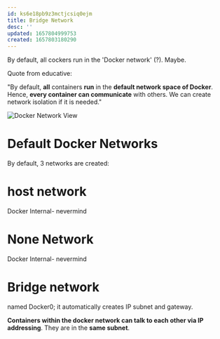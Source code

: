 ```yaml
---
id: ks6e18pb9z3mctjcsiq0ejm
title: Bridge Network
desc: ''
updated: 1657804999753
created: 1657803180290
---
```



By default, all cockers run 
in the 'Docker network' (?). Maybe.



Quote from educative:


"By default, **all** containers **run** in the **default network space of Docker**. Hence, **every container can communicate** with others. We can create network isolation if it is needed."



![Docker Network View](/assets/images/2022-07-14-15-15-32.png)


# Default Docker Networks
By default, 3 networks are created:

# host network
Docker Internal- nevermind
# None Network

Docker Internal- nevermind
# Bridge network

named Docker0; it automatically creates IP subnet and gateway.


 **Containers within the docker network can talk to each other via IP addressing**. They are in the **same subnet**.

